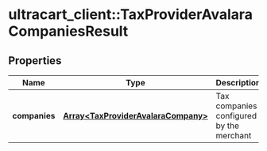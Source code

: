 # ultracart_client::TaxProviderAvalaraCompaniesResult

## Properties
Name | Type | Description | Notes
------------ | ------------- | ------------- | -------------
**companies** | [**Array&lt;TaxProviderAvalaraCompany&gt;**](TaxProviderAvalaraCompany.md) | Tax companies configured by the merchant | [optional] 


